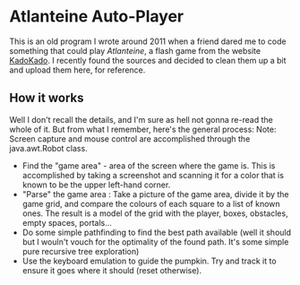 Atlanteine Auto-Player
======================

This is an old program I wrote around 2011 when a friend dared me to code something that could play *Atlanteine*,
a flash game from the website [KadoKado](http://kadokado.com). I recently found the sources and decided to clean them
up a bit and upload them here, for reference.

How it works
------------

Well I don't recall the details, and I'm sure as hell not gonna re-read the whole of it. But from what I remember,
here's the general process:
Note: Screen capture and mouse control are accomplished through the java.awt.Robot class.

 - Find the "game area" - area of the screen where the game is. This is accomplished by taking a screenshot and scanning
 it for a color that is known to be the upper left-hand corner.
 - "Parse" the game area : Take a picture of the game area, divide it by the game grid, and compare the colours of each
 square to a list of known ones. The result is a model of the grid with the player, boxes, obstacles, empty spaces, portals...
 - Do some simple pathfinding to find the best path available (well it should but I wouln't vouch for the optimality of the
 found path. It's some simple pure recursive tree exploration)
 - Use the keyboard emulation to guide the pumpkin. Try and track it to ensure it goes where it should (reset otherwise).